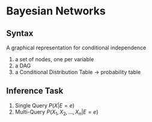 # Bayesian Networks

## Syntax

A graphical representation for conditional independence
1. a set of nodes, one per variable
2. a DAG
3. a Conditional Distribution Table $\rightarrow$ probability table


## Inference Task

1. Single Query $P(X|E = e)$
2. Multi-Query $P(X_1, X_2,..., X_n|E = e)$

